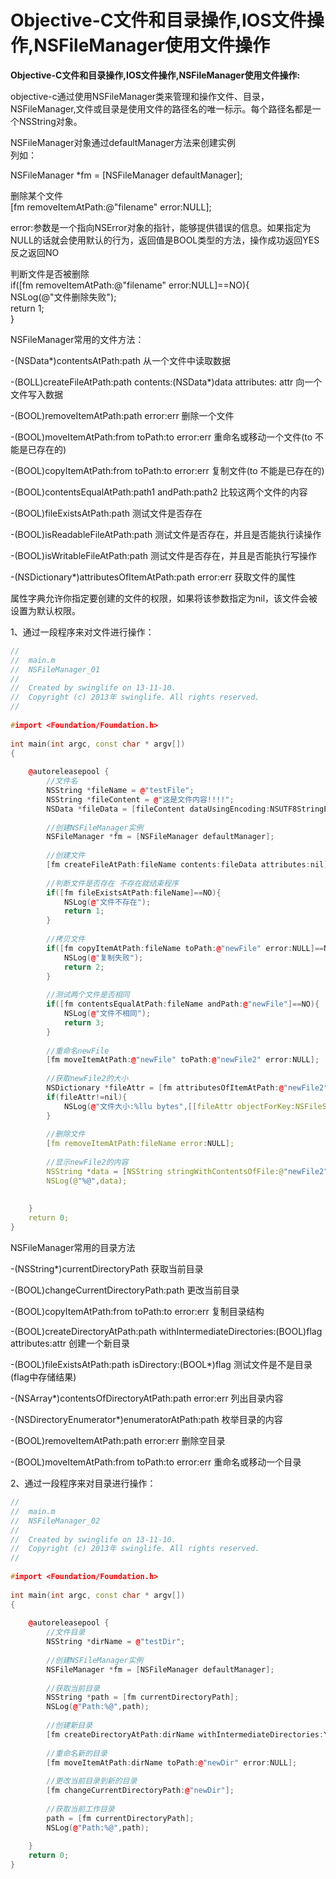 # Objective-C文件和目录操作,IOS文件操作,NSFileManager使用文件操作


 

**Objective-C文件和目录操作,IOS文件操作,NSFileManager使用文件操作:**

  

objective-c通过使用NSFileManager类来管理和操作文件、目录，NSFileManager,文件或目录是使用文件的路径名的唯一标示。每个路径名都是一个NSString对象。

NSFileManager对象通过defaultManager方法来创建实例  
列如：

NSFileManager \*fm = \[NSFileManager defaultManager\];  

  

删除某个文件  
\[fm removeItemAtPath:@"filename" error:NULL\];  

error:参数是一个指向NSError对象的指针，能够提供错误的信息。如果指定为NULL的话就会使用默认的行为，返回值是BOOL类型的方法，操作成功返回YES反之返回NO

  

判断文件是否被删除  
if(\[fm removeItemAtPath:@"filename" error:NULL\]==NO){  
NSLog(@"文件删除失败");  
return 1;  
}  

  

NSFileManager常用的文件方法：  
  
\-(NSData\*)contentsAtPath:path 从一个文件中读取数据  
  
\-(BOLL)createFileAtPath:path contents:(NSData\*)data attributes: attr 向一个文件写入数据  
  
\-(BOOL)removeItemAtPath:path error:err 删除一个文件  
  
\-(BOOL)moveItemAtPath:from toPath:to error:err 重命名或移动一个文件(to 不能是已存在的)  
  
\-(BOOL)copyItemAtPath:from toPath:to error:err 复制文件(to 不能是已存在的)  
  
\-(BOOL)contentsEqualAtPath:path1 andPath:path2 比较这两个文件的内容  
  
\-(BOOL)fileExistsAtPath:path 测试文件是否存在  
  
\-(BOOL)isReadableFileAtPath:path 测试文件是否存在，并且是否能执行读操作  
  
\-(BOOL)isWritableFileAtPath:path 测试文件是否存在，并且是否能执行写操作  
  
\-(NSDictionary\*)attributesOfItemAtPath:path error:err 获取文件的属性  

属性字典允许你指定要创建的文件的权限，如果将该参数指定为nil，该文件会被设置为默认权限。  

  

1、通过一段程序来对文件进行操作：

```cpp
//
//  main.m
//  NSFileManager_01
//
//  Created by swinglife on 13-11-10.
//  Copyright (c) 2013年 swinglife. All rights reserved.
//
 
#import <Foundation/Foundation.h>
 
int main(int argc, const char * argv[])
{
    
    @autoreleasepool {
        //文件名
        NSString *fileName = @"testFile";
        NSString *fileContent = @"这是文件内容!!!!";
        NSData *fileData = [fileContent dataUsingEncoding:NSUTF8StringEncoding];
        
        //创建NSFileManager实例
        NSFileManager *fm = [NSFileManager defaultManager];
        
        //创建文件
        [fm createFileAtPath:fileName contents:fileData attributes:nil];
        
        //判断文件是否存在 不存在就结束程序
        if([fm fileExistsAtPath:fileName]==NO){
            NSLog(@"文件不存在");
            return 1;
        }
        
        //拷贝文件
        if([fm copyItemAtPath:fileName toPath:@"newFile" error:NULL]==NO){
            NSLog(@"复制失败");
            return 2;
        }
        
        //测试两个文件是否相同
        if([fm contentsEqualAtPath:fileName andPath:@"newFile"]==NO){
            NSLog(@"文件不相同");
            return 3;
        }
        
        //重命名newFile
        [fm moveItemAtPath:@"newFile" toPath:@"newFile2" error:NULL];
        
        //获取newFile2的大小
        NSDictionary *fileAttr = [fm attributesOfItemAtPath:@"newFile2" error:NULL];
        if(fileAttr!=nil){
            NSLog(@"文件大小:%llu bytes",[[fileAttr objectForKey:NSFileSize] unsignedLongLongValue]);
        }
        
        //删除文件
        [fm removeItemAtPath:fileName error:NULL];
        
        //显示newFile2的内容
        NSString *data = [NSString stringWithContentsOfFile:@"newFile2" encoding:NSUTF8StringEncoding error:NULL];
        NSLog(@"%@",data);
        
        
    }
    return 0;
}
```

  

NSFileManager常用的目录方法

  
\-(NSString\*)currentDirectoryPath 获取当前目录  
  
\-(BOOL)changeCurrentDirectoryPath:path 更改当前目录  
  
\-(BOOL)copyItemAtPath:from toPath:to error:err 复制目录结构  
  
\-(BOOL)createDirectoryAtPath:path withIntermediateDirectories:(BOOL)flag attributes:attr 创建一个新目录  
  
\-(BOOL)fileExistsAtPath:path isDirectory:(BOOL\*)flag 测试文件是不是目录(flag中存储结果)  
  
\-(NSArray\*)contentsOfDirectoryAtPath:path error:err 列出目录内容  
  
\-(NSDirectoryEnumerator\*)enumeratorAtPath:path 枚举目录的内容  
  
\-(BOOL)removeItemAtPath:path error:err 删除空目录  
  
\-(BOOL)moveItemAtPath:from toPath:to error:err 重命名或移动一个目录

  

2、通过一段程序来对目录进行操作：

```cpp
//
//  main.m
//  NSFileManager_02
//
//  Created by swinglife on 13-11-10.
//  Copyright (c) 2013年 swinglife. All rights reserved.
//
 
#import <Foundation/Foundation.h>
 
int main(int argc, const char * argv[])
{
 
    @autoreleasepool {
        //文件目录
        NSString *dirName = @"testDir";
        
        //创建NSFileManager实例
        NSFileManager *fm = [NSFileManager defaultManager];
        
        //获取当前目录
        NSString *path = [fm currentDirectoryPath];
        NSLog(@"Path:%@",path);
        
        //创建新目录
        [fm createDirectoryAtPath:dirName withIntermediateDirectories:YES attributes:nil error:NULL];
        
        //重命名新的目录
        [fm moveItemAtPath:dirName toPath:@"newDir" error:NULL];
        
        //更改当前目录到新的目录
        [fm changeCurrentDirectoryPath:@"newDir"];
        
        //获取当前工作目录
        path = [fm currentDirectoryPath];
        NSLog(@"Path:%@",path);
        
    }
    return 0;
}
```